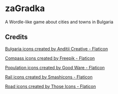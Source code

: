# zaGradka
A Wordle-like game about cities and towns in Bulgaria


## Credits
<a href="https://www.flaticon.com/free-icons/bulgaria" title="bulgaria icons">Bulgaria icons created by Anditii Creative - Flaticon</a>

<a href="https://www.flaticon.com/free-icons/compass" title="compass icons">Compass icons created by Freepik - Flaticon</a>

<a href="https://www.flaticon.com/free-icons/population" title="population icons">Population icons created by Good Ware - Flaticon</a>

<a href="https://www.flaticon.com/free-icons/rail" title="rail icons">Rail icons created by Smashicons - Flaticon</a>

<a href="https://www.flaticon.com/free-icons/road" title="road icons">Road icons created by Those Icons - Flaticon</a>